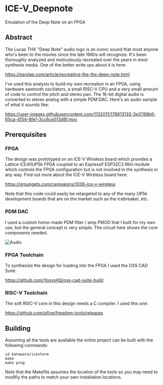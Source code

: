 # ICE-V_Deepnote
Emulation of the Deep Note on an FPGA

## Abstract
The Lucas THX "Deep Note" audio logo is an iconic sound that most anyone who's
been to the movies since the late 1980s will recognize. It's been thoroughly
analyzed and meticulously recreated over the years in most synthesis media. One
of the better write ups about it is here:

https://earslap.com/article/recreating-the-thx-deep-note.html

I've used this analysis to build my own recreation in an FPGA, using hardware
sawtooth oscillators, a small RISC-V CPU and a very small amount of code to 
control the pitch and stereo pan. The 16-bit digital audio is converted to 
stereo analog with a simple PDM DAC. Here's an audio sample of what it sounds
like:


https://user-images.githubusercontent.com/1132011/178813133-3e3789b6-65ca-4154-8fe1-3cc6ce513d8f.mov


## Prerequisites

### FPGA
The design was prototyped on an ICE-V Wireless board which provides a Lattice
iCE40UP5k FPGA coupled to an Espressif ESP32C3 Mini module which controls the
FPGA configuration but is not involved in the synthesis in any way. Find out
more about the ICE-V Wireless board here:

https://groupgets.com/campaigns/1036-ice-v-wireless

Note that this code could easily be retargeted to any of the many UP5k
development boards that are on the market such as the Icebreaker, etc.

### PDM DAC
I used a custom home-made PDM filter / amp PMOD that I built for my own use,
but the general concept is very simple. The circuit here shows the core
components needed.

![Audio](docs/audio_filter.png)

### FPGA Toolchain
To synthesize the design for loading into the FPGA I used the OSS CAD Suite:

https://github.com/YosysHQ/oss-cad-suite-build

### RISC-V Toolchain
The soft RISC-V core in this design needs a C compiler. I used this one:

https://github.com/sifive/freedom-tools/releases

## Building
Assuming all the tools are available the entire project can be built with
the following commands:
```
cd Gateware/icestorm
make
make prog
```
Note that the Makefile assumes the location of the tools so you may need to
modifiy the paths to match your own installation locations.

